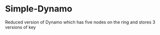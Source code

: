# Simple-Dynamo
Reduced version of Dynamo which has five nodes on the ring and stores 3 versions of key
